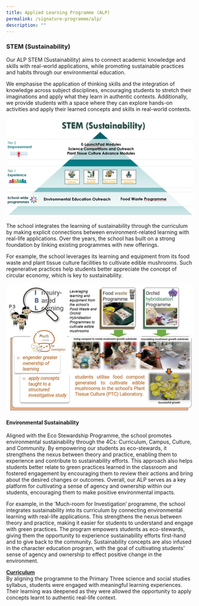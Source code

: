 ```yaml
---
title: Applied Learning Programme (ALP)
permalink: /signature-programme/alp/
description: ""
---
```

### **STEM (Sustainability)**
Our ALP STEM (Sustainability) aims to connect academic knowledge and skills with real-world applications, while promoting sustainable practices and habits through our environmental education.

We emphasise the application of thinking skills and the integration of knowledge across subject disciplines, encouraging students to stretch their imaginations and apply what they learn in authentic contexts. Additionally, we provide students with a space where they can explore hands-on activities and apply their learned concepts and skills in real-world contexts.

![](/images/Experience/Signature%20Programme/alp_01_v1.jpg)

The school integrates the learning of sustainability through the curriculum by making explicit connections between environment-related learning with real-life applications. Over the years, the school has built on a strong foundation by linking existing programmes with new offerings.

For example, the school leverages its learning and equipment from its food waste and plant tissue culture facilities to cultivate edible mushrooms. Such regenerative practices help students better appreciate the concept of circular economy, which is key to sustainability.

![](/images/Experience/Signature%20Programme/alp_02_v1.jpg)

#### **Environmental Sustainability**
Aligned with the Eco Stewardship Programme, the school promotes environmental sustainability through the 4Cs: Curriculum, Campus, Culture, and Community. By empowering our students as eco-stewards, it strengthens the nexus between theory and practice, enabling them to experience and contribute to sustainability efforts. This approach also helps students better relate to green practices learned in the classroom and fostered engagement by encouraging them to review their actions and bring about the desired changes or outcomes. Overall, our ALP serves as a key platform for cultivating a sense of agency and ownership within our students, encouraging them to make positive environmental impacts.

For example, in the ’Much-room for Investigation’ programme, the school integrates sustainability into its curriculum by connecting environmental learning with real-life applications. This strengthens the nexus between theory and practice, making it easier for students to understand and engage with green practices. The program empowers students as eco-stewards, giving them the opportunity to experience sustainability efforts first-hand and to give back to the community. Sustainability concepts are also infused in the character education program, with the goal of cultivating students' sense of agency and ownership to effect positive change in the environment.

**<u>Curriculum</u>**
<br>
By aligning the programme to the Primary Three science and social studies syllabus, students were engaged with meaningful learning experiences. Their learning was deepened as they were allowed the opportunity to apply concepts learnt to authentic real-life context.
